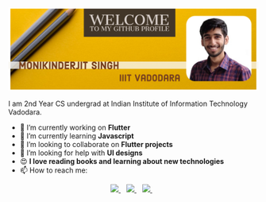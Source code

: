 
<img src="https://github.com/Monik09/Monik09/blob/master/required/My%20Post.jpg">

I am 2nd Year CS undergrad at Indian Institute of Information Technology Vadodara. 

- 🔭 I’m currently working on **Flutter** 
- 🌱 I’m currently learning **Javascript**
- 👯 I’m looking to collaborate on **Flutter projects**
- 🤔 I’m looking for help with **UI designs**
- :heart_eyes: **I love reading books and learning about new technologies**
- 📫 How to reach me: 
<p align="center">
  <a href="https://www.linkedin.com/in/monikinderjit-singh/">
    <img src="https://img.shields.io/badge/linkedin-%230077B5.svg?&style=for-the-badge&logo=linkedin&logoColor=white" />
  </a>&nbsp;&nbsp;
  <a href="https://twitter.com/MonikIJS">
    <img src="https://img.shields.io/badge/twitter-%231DA1F2.svg?&style=for-the-badge&logo=twitter&logoColor=white" />
  </a>&nbsp;&nbsp;
  <a href="https://www.instagram.com/monikinderjit_singh_/">
    <img src="https://img.shields.io/badge/instagram-%23E4405F.svg?&style=for-the-badge&logo=instagram&logoColor=white" />
  </a>&nbsp;&nbsp;
</p>
